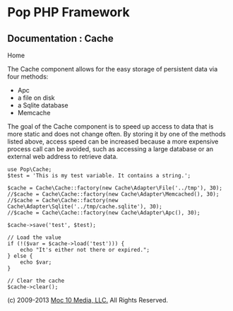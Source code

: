 Pop PHP Framework
=================

Documentation : Cache
---------------------

Home

The Cache component allows for the easy storage of persistent data via
four methods:

-   Apc
-   a file on disk
-   a Sqlite database
-   Memcache

The goal of the Cache component is to speed up access to data that is
more static and does not change often. By storing it by one of the
methods listed above, access speed can be increased because a more
expensive process call can be avoided, such as accessing a large
database or an external web address to retrieve data.

    use Pop\Cache;
    $test = 'This is my test variable. It contains a string.';

    $cache = Cache\Cache::factory(new Cache\Adapter\File('../tmp'), 30);
    //$cache = Cache\Cache::factory(new Cache\Adapter\Memcached(), 30);
    //$cache = Cache\Cache::factory(new Cache\Adapter\Sqlite('../tmp/cache.sqlite'), 30);
    //$cache = Cache\Cache::factory(new Cache\Adapter\Apc(), 30);

    $cache->save('test', $test);

    // Load the value
    if (!($var = $cache->load('test'))) {
        echo "It's either not there or expired.";
    } else {
        echo $var;
    }

    // Clear the cache
    $cache->clear();

\(c) 2009-2013 [Moc 10 Media, LLC.](http://www.moc10media.com) All
Rights Reserved.
